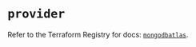 # `provider`

Refer to the Terraform Registry for docs: [`mongodbatlas`](https://registry.terraform.io/providers/mongodb/mongodbatlas/1.35.0/docs).

